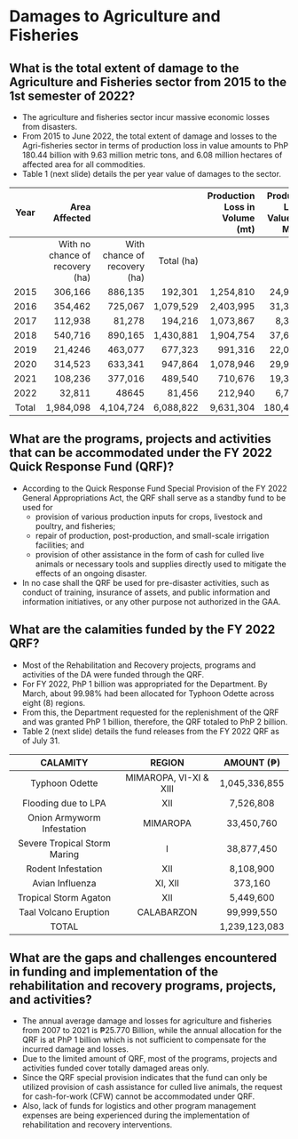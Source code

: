 
# Damages to Agriculture and Fisheries

## What is the total extent of damage to the Agriculture and Fisheries sector from 2015 to the 1st semester of 2022?

- The agriculture and fisheries sector incur massive economic losses from disasters.
- From 2015 to June 2022, the total extent of damage and losses to the Agri-fisheries sector in terms of production loss in value amounts to PhP 180.44 billion with 9.63 million metric tons, and 6.08 million hectares of affected area for all commodities.
- Table 1 (next slide) details the per year value of damages to the sector.

| Year  | Area Affected | |  | Production Loss in Volume (mt) | Production Loss in Value (PhP Million) |
|:-------:|------------:|----------------:|----------------:|----------------:|----------------:|
| | With no chance of recovery (ha) | With chance of recovery (ha) | Total (ha) | | |
2015  | 306,166  | 886,135  | 192,301  | 1,254,810  | 24,931.07
2016 | 354,462 | 725,067 | 1,079,529 | 2,403,995 | 31,328.70
2017  | 112,938 | 81,278 | 194,216 | 1,073,867 | 8,391.12
2018 | 540,716 | 890,165 | 1,430,881 | 1,904,754 | 37,621.38
2019 | 21,4246 | 463,077 | 677,323 | 991,316 | 22,026.55
2020  | 314,523  | 633,341  | 947,864  | 1,078,946  | 29,977.50
2021  | 108,236  | 377,016  | 489,540  | 710,676  | 19,382.22
2022  | 32,811  | 48645  | 81,456  | 212,940  | 6,784.69
Total  | 1,984,098  | 4,104,724 | 6,088,822 | 9,631,304 | 180,443.23 |

## What are the programs, projects and activities that can be accommodated under the FY 2022 Quick Response Fund (QRF)?

- According to the Quick Response Fund Special Provision of the FY 2022 General Appropriations Act, the QRF shall serve as a standby fund to be used for
  - provision of various production inputs for crops, livestock and poultry, and fisheries;
  - repair of production, post-production, and small-scale irrigation facilities; and
  - provision of other assistance in the form of cash for culled live animals or necessary tools and supplies directly used to mitigate the effects of an ongoing disaster.
- In no case shall the QRF be used for pre-disaster activities, such as conduct of training, insurance of assets, and public information and information initiatives, or any other purpose not authorized in the GAA.

## What are the calamities funded by the FY 2022 QRF?

- Most of the Rehabilitation and Recovery projects, programs and activities of the DA were funded through the QRF.
- For FY 2022, PhP 1 billion was appropriated for the Department. By March, about 99.98% had been allocated for Typhoon Odette across eight (8) regions.
- From this, the Department requested for the replenishment of the QRF and was granted PhP 1 billion, therefore, the QRF totaled to PhP 2 billion.
- Table 2 (next slide) details the fund releases from the FY 2022 QRF as of July 31.

| CALAMITY        | REGION            | AMOUNT (₱)  | 
|:---------------:|:-----------------:|:-----------:|
| Typhoon Odette  | MIMAROPA, VI-XI & XIII | 1,045,336,855 |
| Flooding due to LPA | XII | 7,526,808
| Onion Armyworm Infestation | MIMAROPA | 33,450,760
| Severe Tropical Storm Maring | I | 38,877,450
| Rodent Infestation | XII |8,108,900
Avian Influenza | XI, XII | 373,160
Tropical Storm Agaton | XII  | 5,449,600
Taal Volcano Eruption | CALABARZON | 99,999,550
TOTAL | | 1,239,123,083


## What are the gaps and challenges encountered in funding and implementation of the rehabilitation and recovery programs, projects, and activities?

- The annual average damage and losses for agriculture and fisheries from 2007 to 2021 is ₱25.770 Billion, while the annual allocation for the QRF is at PhP 1 billion which is not sufficient to compensate for the incurred damage and losses.
- Due to the limited amount of QRF, most of the programs, projects and activities funded cover totally damaged areas only.
- Since the QRF special provision indicates that the fund can only be utilized provision of cash assistance for culled live animals, the request for cash-for-work (CFW) cannot be accommodated under QRF.
- Also, lack of funds for logistics and other program management expenses are being experienced during the implementation of rehabilitation and recovery interventions.

